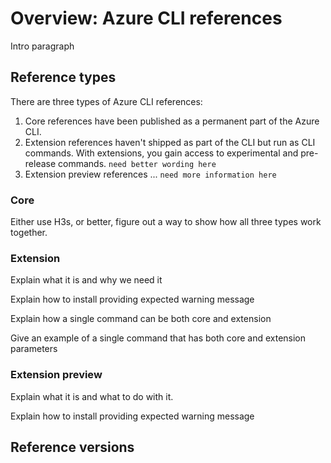 # Overview: Azure CLI references

Intro paragraph

## Reference types

There are three types of Azure CLI references:

1. Core references have been published as a permanent part of the Azure CLI.  
2. Extension references haven't shipped as part of the CLI but run as CLI commands. With extensions, you gain access to experimental and pre-release commands. `need better wording here`
3. Extension preview references ... `need more information here`

### Core

Either use H3s, or better, figure out a way to show how all three types work together.

### Extension

Explain what it is and why we need it

Explain how to install providing expected warning message

Explain how a single command can be both core and extension

Give an example of a single command that has both core and extension parameters

### Extension preview

Explain what it is and what to do with it.

Explain how to install providing expected warning message

## Reference versions
